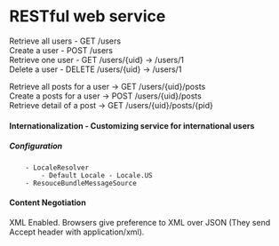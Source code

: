 # RESTful web service

Retrieve all users - GET /users </br>
Create a user - POST /users </br>
Retrieve one user - GET /users/{uid} -> /users/1 </br>
Delete a user - DELETE /users/{uid} -> /users/1 </br>

Retrieve all posts for a user -> GET /users/{uid}/posts </br>
Create a posts for a user -> POST /users/{uid}/posts </br>
Retrieve detail of a post -> GET /users/{uid}/posts/{pid} </br>


#### Internationalization - Customizing service for international users
##### Configuration
        - LocaleResolver
            - Default Locale - Locale.US
        - ResouceBundleMessageSource
        
#### Content Negotiation
XML Enabled.
Browsers give preference to XML over JSON (They send Accept header with application/xml). 